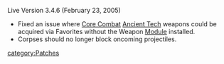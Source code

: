 Live Version 3.4.6 (February 23, 2005)

- Fixed an issue where [Core Combat](../Core_Combat.md) [Ancient
  Tech](../Ancient_Tech.md) weapons could be acquired via
  Favorites without the Weapon [Module](Module.md) installed.
- Corpses should no longer block oncoming projectiles.

[category:Patches](category:Patches.md)
